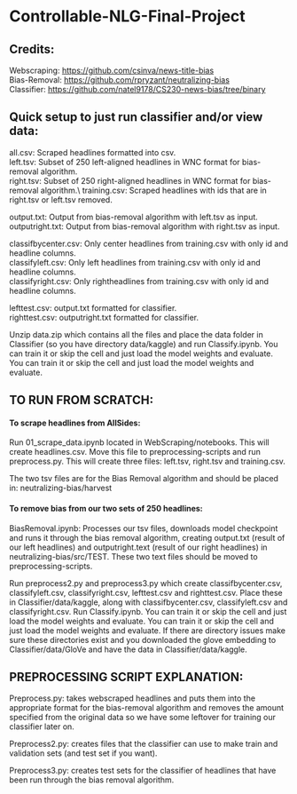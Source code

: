 # Controllable-NLG-Final-Project

## Credits:
Webscraping: https://github.com/csinva/news-title-bias \
Bias-Removal: https://github.com/rpryzant/neutralizing-bias \
Classifier: https://github.com/natel9178/CS230-news-bias/tree/binary

## Quick setup to just run classifier and/or view data:
all.csv: Scraped headlines formatted into csv. \
left.tsv: Subset of 250 left-aligned headlines in WNC format for bias-removal algorithm. \
right.tsv: Subset of 250 right-aligned headlines in WNC format for bias-removal algorithm.\ 
training.csv: Scraped headlines with ids that are in right.tsv or left.tsv removed.

output.txt:  Output from bias-removal algorithm with left.tsv as input.\
outputright.txt: Output from bias-removal algorithm with right.tsv as input.

classifbycenter.csv: Only center headlines from training.csv with only id and headline columns.\
classifyleft.csv: Only left headlines from training.csv with only id and headline columns.\
classifyright.csv: Only rightheadlines from training.csv with only id and headline columns.

lefttest.csv: output.txt formatted for classifier.\
righttest.csv: outputright.txt formatted for classifier.


Unzip data.zip which contains all the files and place the data folder in Classifier (so you have directory data/kaggle) and run Classify.ipynb. You can train it or skip the cell and just load the model weights and evaluate. You can train it or skip the cell and just load the model weights and evaluate. 



## TO RUN FROM SCRATCH: 

#### To scrape headlines from AllSides:
Run 01_scrape_data.ipynb located in WebScraping/notebooks. This will create headlines.csv.
Move this file to preprocessing-scripts and run preprocess.py. This will create three files: left.tsv, right.tsv and training.csv.

The two tsv files are for the Bias Removal algorithm and should be placed in:
neutralizing-bias/harvest

#### To remove bias from our two sets of 250 headlines:
BiasRemoval.ipynb: Processes our tsv files, downloads model checkpoint and runs it through the bias removal algorithm, creating output.txt (result of our left headlines) and outputright.text (result of our right headlines) in neutralizing-bias/src/TEST. These two text files should be moved to preprocessing-scripts. 


Run preprocess2.py and preprocess3.py which create classifbycenter.csv, classifyleft.csv, classifyright.csv, lefttest.csv and righttest.csv. Place these in Classifier/data/kaggle, along with classifbycenter.csv, classifyleft.csv and classifyright.csv. 
Run Classify.ipynb. You can train it or skip the cell and just load the model weights and evaluate. You can train it or skip the cell and just load the model weights and evaluate. 
If there are directory issues make sure these directories exist and you downloaded the glove embedding to Classifier/data/GloVe and have the data in Classifier/data/kaggle.

## PREPROCESSING SCRIPT EXPLANATION:

Preprocess.py: takes webscraped headlines and puts them into the appropriate format for the bias-removal algorithm and removes the amount specified from the original data so we have some leftover for training our classifier later on.

Preprocess2.py: creates files that the classifier can use to make train and validation sets (and test set if you want).

Preprocess3.py: creates test sets for the classifier of headlines that have been run through the bias removal algorithm.
